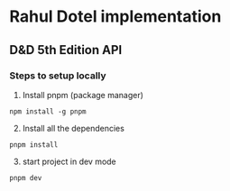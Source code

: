 # Rahul Dotel implementation

## D&D 5th Edition API

### Steps to setup locally

1. Install pnpm (package manager)

```
npm install -g pnpm
```

2. Install all the dependencies

```
pnpm install
```

3. start project in dev mode

```
pnpm dev
```
